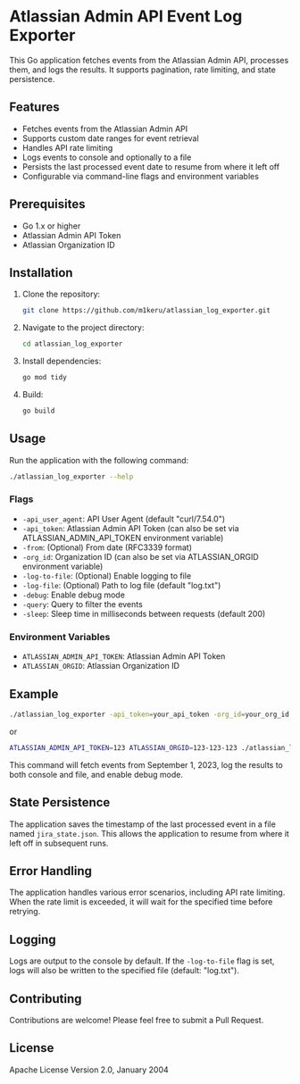 # Atlassian Admin API Event Log Exporter

This Go application fetches events from the Atlassian Admin API, processes them, and logs the results. It supports pagination, rate limiting, and state persistence.

## Features

- Fetches events from the Atlassian Admin API
- Supports custom date ranges for event retrieval
- Handles API rate limiting
- Logs events to console and optionally to a file
- Persists the last processed event date to resume from where it left off
- Configurable via command-line flags and environment variables

## Prerequisites

- Go 1.x or higher
- Atlassian Admin API Token
- Atlassian Organization ID

## Installation

1. Clone the repository:

   ```sh
   git clone https://github.com/m1keru/atlassian_log_exporter.git
   ```

2. Navigate to the project directory:

   ```sh
   cd atlassian_log_exporter
   ```

3. Install dependencies:

   ```sh
   go mod tidy
   ```

4. Build:

   ```sh
   go build
   ```

## Usage

Run the application with the following command:

```sh
./atlassian_log_exporter --help
```

### Flags

- `-api_user_agent`: API User Agent (default "curl/7.54.0")
- `-api_token`: Atlassian Admin API Token (can also be set via ATLASSIAN_ADMIN_API_TOKEN environment variable)
- `-from`: (Optional) From date (RFC3339 format)
- `-org_id`: Organization ID (can also be set via ATLASSIAN_ORGID environment variable)
- `-log-to-file`: (Optional) Enable logging to file
- `-log-file`: (Optional) Path to log file (default "log.txt")
- `-debug`: Enable debug mode
- `-query`: Query to filter the events
- `-sleep`: Sleep time in milliseconds between requests (default 200)

### Environment Variables

- `ATLASSIAN_ADMIN_API_TOKEN`: Atlassian Admin API Token
- `ATLASSIAN_ORGID`: Atlassian Organization ID

## Example

```sh
./atlassian_log_exporter -api_token=your_api_token -org_id=your_org_id -from=2023-09-01T00:00:00Z -log-to-file -debug
```

or

```sh
ATLASSIAN_ADMIN_API_TOKEN=123 ATLASSIAN_ORGID=123-123-123 ./atlassian_log_exporter
```

This command will fetch events from September 1, 2023, log the results to both console and file, and enable debug mode.

## State Persistence

The application saves the timestamp of the last processed event in a file named `jira_state.json`. This allows the application to resume from where it left off in subsequent runs.

## Error Handling

The application handles various error scenarios, including API rate limiting. When the rate limit is exceeded, it will wait for the specified time before retrying.

## Logging

Logs are output to the console by default. If the `-log-to-file` flag is set, logs will also be written to the specified file (default: "log.txt").

## Contributing

Contributions are welcome! Please feel free to submit a Pull Request.

## License

Apache License Version 2.0, January 2004
